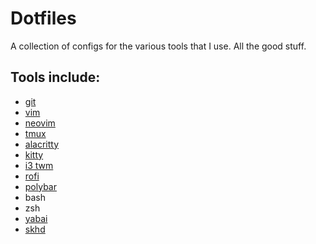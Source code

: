 # Dotfiles

A collection of configs for the various tools that I use. All the good stuff.

## Tools include:
-   [git](https://git-scm.com/)
-   [vim](https://github.com/vim/vim)
-   [neovim](https://github.com/neovim/neovim)
-   [tmux](https://github.com/tmux/tmux/wiki)
-   [alacritty](https://github.com/alacritty/alacritty)
-   [kitty](https://github.com/kovidgoyal/kitty)
-   [i3 twm](https://i3wm.org/)
-   [rofi](https://github.com/davatorium/rofi)
-   [polybar](https://github.com/polybar/polybar)
-   bash
-   zsh
-   [yabai](https://github.com/koekeishiya/yabai)
-   [skhd](https://github.com/koekeishiya/skhd)
